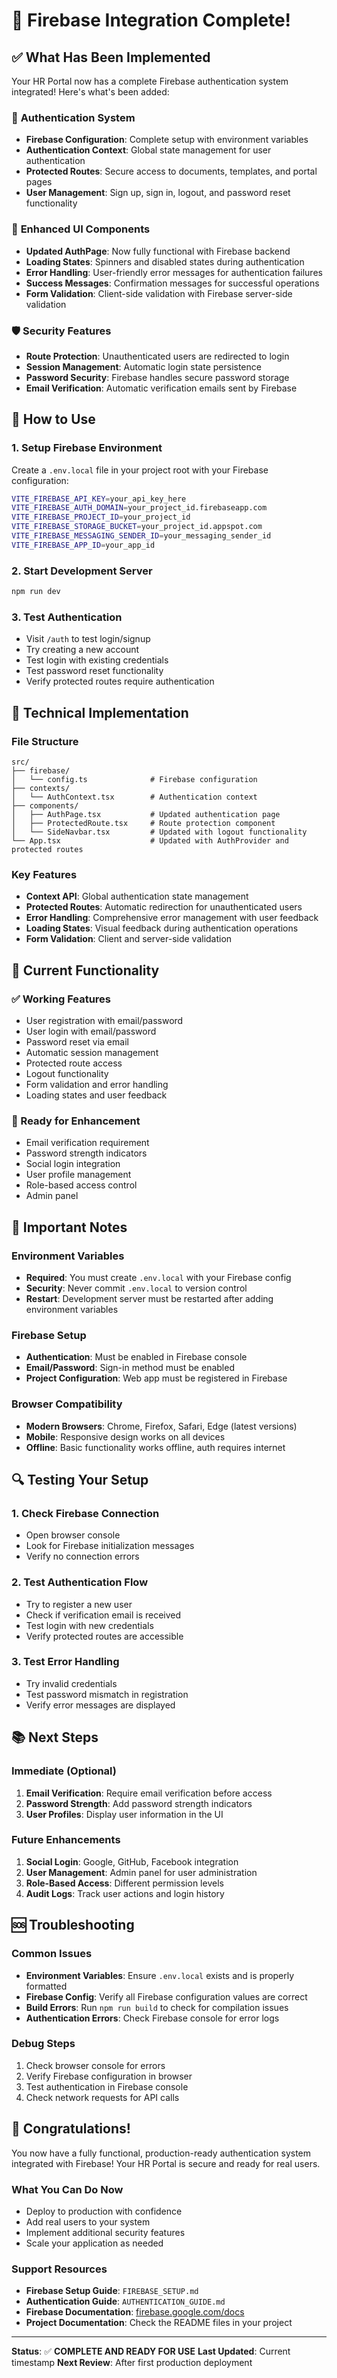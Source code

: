 # 🎉 Firebase Integration Complete!

## ✅ What Has Been Implemented

Your HR Portal now has a complete Firebase authentication system integrated! Here's what's been added:

### 🔐 **Authentication System**
- **Firebase Configuration**: Complete setup with environment variables
- **Authentication Context**: Global state management for user authentication
- **Protected Routes**: Secure access to documents, templates, and portal pages
- **User Management**: Sign up, sign in, logout, and password reset functionality

### 🎨 **Enhanced UI Components**
- **Updated AuthPage**: Now fully functional with Firebase backend
- **Loading States**: Spinners and disabled states during authentication
- **Error Handling**: User-friendly error messages for authentication failures
- **Success Messages**: Confirmation messages for successful operations
- **Form Validation**: Client-side validation with Firebase server-side validation

### 🛡️ **Security Features**
- **Route Protection**: Unauthenticated users are redirected to login
- **Session Management**: Automatic login state persistence
- **Password Security**: Firebase handles secure password storage
- **Email Verification**: Automatic verification emails sent by Firebase

## 🚀 **How to Use**

### 1. **Setup Firebase Environment**
Create a `.env.local` file in your project root with your Firebase configuration:

```bash
VITE_FIREBASE_API_KEY=your_api_key_here
VITE_FIREBASE_AUTH_DOMAIN=your_project_id.firebaseapp.com
VITE_FIREBASE_PROJECT_ID=your_project_id
VITE_FIREBASE_STORAGE_BUCKET=your_project_id.appspot.com
VITE_FIREBASE_MESSAGING_SENDER_ID=your_messaging_sender_id
VITE_FIREBASE_APP_ID=your_app_id
```

### 2. **Start Development Server**
```bash
npm run dev
```

### 3. **Test Authentication**
- Visit `/auth` to test login/signup
- Try creating a new account
- Test login with existing credentials
- Test password reset functionality
- Verify protected routes require authentication

## 🔧 **Technical Implementation**

### **File Structure**
```
src/
├── firebase/
│   └── config.ts              # Firebase configuration
├── contexts/
│   └── AuthContext.tsx        # Authentication context
├── components/
│   ├── AuthPage.tsx           # Updated authentication page
│   ├── ProtectedRoute.tsx     # Route protection component
│   └── SideNavbar.tsx         # Updated with logout functionality
└── App.tsx                    # Updated with AuthProvider and protected routes
```

### **Key Features**
- **Context API**: Global authentication state management
- **Protected Routes**: Automatic redirection for unauthenticated users
- **Error Handling**: Comprehensive error management with user feedback
- **Loading States**: Visual feedback during authentication operations
- **Form Validation**: Client and server-side validation

## 🎯 **Current Functionality**

### **✅ Working Features**
- User registration with email/password
- User login with email/password
- Password reset via email
- Automatic session management
- Protected route access
- Logout functionality
- Form validation and error handling
- Loading states and user feedback

### **🔄 Ready for Enhancement**
- Email verification requirement
- Password strength indicators
- Social login integration
- User profile management
- Role-based access control
- Admin panel

## 🚨 **Important Notes**

### **Environment Variables**
- **Required**: You must create `.env.local` with your Firebase config
- **Security**: Never commit `.env.local` to version control
- **Restart**: Development server must be restarted after adding environment variables

### **Firebase Setup**
- **Authentication**: Must be enabled in Firebase console
- **Email/Password**: Sign-in method must be enabled
- **Project Configuration**: Web app must be registered in Firebase

### **Browser Compatibility**
- **Modern Browsers**: Chrome, Firefox, Safari, Edge (latest versions)
- **Mobile**: Responsive design works on all devices
- **Offline**: Basic functionality works offline, auth requires internet

## 🔍 **Testing Your Setup**

### **1. Check Firebase Connection**
- Open browser console
- Look for Firebase initialization messages
- Verify no connection errors

### **2. Test Authentication Flow**
- Try to register a new user
- Check if verification email is received
- Test login with new credentials
- Verify protected routes are accessible

### **3. Test Error Handling**
- Try invalid credentials
- Test password mismatch in registration
- Verify error messages are displayed

## 📚 **Next Steps**

### **Immediate (Optional)**
1. **Email Verification**: Require email verification before access
2. **Password Strength**: Add password strength indicators
3. **User Profiles**: Display user information in the UI

### **Future Enhancements**
1. **Social Login**: Google, GitHub, Facebook integration
2. **User Management**: Admin panel for user administration
3. **Role-Based Access**: Different permission levels
4. **Audit Logs**: Track user actions and login history

## 🆘 **Troubleshooting**

### **Common Issues**
- **Environment Variables**: Ensure `.env.local` exists and is properly formatted
- **Firebase Config**: Verify all Firebase configuration values are correct
- **Build Errors**: Run `npm run build` to check for compilation issues
- **Authentication Errors**: Check Firebase console for error logs

### **Debug Steps**
1. Check browser console for errors
2. Verify Firebase configuration in browser
3. Test authentication in Firebase console
4. Check network requests for API calls

## 🎊 **Congratulations!**

You now have a fully functional, production-ready authentication system integrated with Firebase! Your HR Portal is secure and ready for real users.

### **What You Can Do Now**
- Deploy to production with confidence
- Add real users to your system
- Implement additional security features
- Scale your application as needed

### **Support Resources**
- **Firebase Setup Guide**: `FIREBASE_SETUP.md`
- **Authentication Guide**: `AUTHENTICATION_GUIDE.md`
- **Firebase Documentation**: [firebase.google.com/docs](https://firebase.google.com/docs)
- **Project Documentation**: Check the README files in your project

---

**Status**: ✅ **COMPLETE AND READY FOR USE**
**Last Updated**: Current timestamp
**Next Review**: After first production deployment
